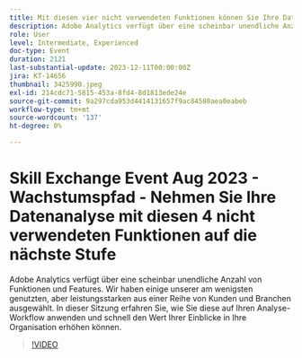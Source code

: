 ```yaml
---
title: Mit diesen vier nicht verwendeten Funktionen können Sie Ihre Datenanalyse auf die nächste Stufe bringen.
description: Adobe Analytics verfügt über eine scheinbar unendliche Anzahl von Funktionen und Features. Wir haben einige unserer am wenigsten genutzten, aber leistungsstarken aus einer Reihe von Kunden und Branchen ausgewählt. In dieser Sitzung erfahren Sie, wie Sie diese auf Ihren Analyse-Workflow anwenden und schnell den Wert Ihrer Einblicke in Ihre Organisation erhöhen können.
role: User
level: Intermediate, Experienced
doc-type: Event
duration: 2121
last-substantial-update: 2023-12-11T00:00:00Z
jira: KT-14656
thumbnail: 3425990.jpeg
exl-id: 214cdc71-5815-453a-8fd4-8d1813ede24e
source-git-commit: 9a297cda953d4414131657f9ac84580aea0eabeb
workflow-type: tm+mt
source-wordcount: '137'
ht-degree: 0%

---
```


# Skill Exchange Event Aug 2023 - Wachstumspfad - Nehmen Sie Ihre Datenanalyse mit diesen 4 nicht verwendeten Funktionen auf die nächste Stufe

Adobe Analytics verfügt über eine scheinbar unendliche Anzahl von Funktionen und Features. Wir haben einige unserer am wenigsten genutzten, aber leistungsstarken aus einer Reihe von Kunden und Branchen ausgewählt. In dieser Sitzung erfahren Sie, wie Sie diese auf Ihren Analyse-Workflow anwenden und schnell den Wert Ihrer Einblicke in Ihre Organisation erhöhen können.

>[!VIDEO](https://video.tv.adobe.com/v/3425990/?learn=on)
